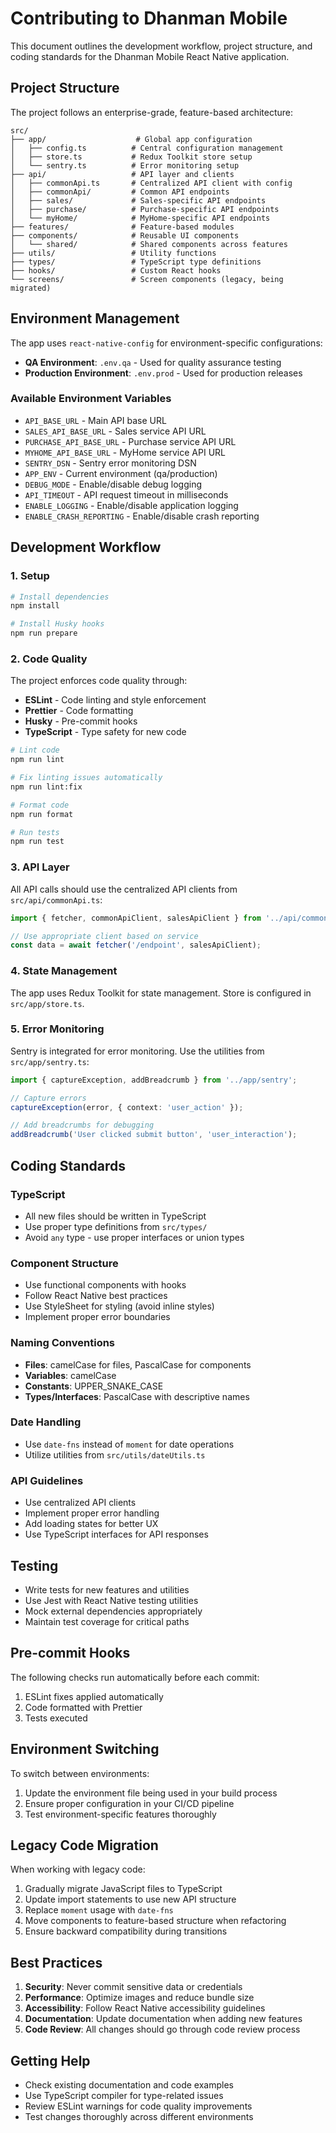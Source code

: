 # Contributing to Dhanman Mobile

This document outlines the development workflow, project structure, and coding standards for the Dhanman Mobile React Native application.

## Project Structure

The project follows an enterprise-grade, feature-based architecture:

```
src/
├── app/                    # Global app configuration
│   ├── config.ts          # Central configuration management
│   ├── store.ts           # Redux Toolkit store setup
│   └── sentry.ts          # Error monitoring setup
├── api/                   # API layer and clients
│   ├── commonApi.ts       # Centralized API client with config
│   ├── commonApi/         # Common API endpoints
│   ├── sales/             # Sales-specific API endpoints
│   ├── purchase/          # Purchase-specific API endpoints
│   └── myHome/            # MyHome-specific API endpoints
├── features/              # Feature-based modules
├── components/            # Reusable UI components
│   └── shared/            # Shared components across features
├── utils/                 # Utility functions
├── types/                 # TypeScript type definitions
├── hooks/                 # Custom React hooks
└── screens/               # Screen components (legacy, being migrated)
```

## Environment Management

The app uses `react-native-config` for environment-specific configurations:

- **QA Environment**: `.env.qa` - Used for quality assurance testing
- **Production Environment**: `.env.prod` - Used for production releases

### Available Environment Variables

- `API_BASE_URL` - Main API base URL
- `SALES_API_BASE_URL` - Sales service API URL
- `PURCHASE_API_BASE_URL` - Purchase service API URL
- `MYHOME_API_BASE_URL` - MyHome service API URL
- `SENTRY_DSN` - Sentry error monitoring DSN
- `APP_ENV` - Current environment (qa/production)
- `DEBUG_MODE` - Enable/disable debug logging
- `API_TIMEOUT` - API request timeout in milliseconds
- `ENABLE_LOGGING` - Enable/disable application logging
- `ENABLE_CRASH_REPORTING` - Enable/disable crash reporting

## Development Workflow

### 1. Setup

```bash
# Install dependencies
npm install

# Install Husky hooks
npm run prepare
```

### 2. Code Quality

The project enforces code quality through:

- **ESLint** - Code linting and style enforcement
- **Prettier** - Code formatting
- **Husky** - Pre-commit hooks
- **TypeScript** - Type safety for new code

```bash
# Lint code
npm run lint

# Fix linting issues automatically
npm run lint:fix

# Format code
npm run format

# Run tests
npm run test
```

### 3. API Layer

All API calls should use the centralized API clients from `src/api/commonApi.ts`:

```typescript
import { fetcher, commonApiClient, salesApiClient } from '../api/commonApi';

// Use appropriate client based on service
const data = await fetcher('/endpoint', salesApiClient);
```

### 4. State Management

The app uses Redux Toolkit for state management. Store is configured in `src/app/store.ts`.

### 5. Error Monitoring

Sentry is integrated for error monitoring. Use the utilities from `src/app/sentry.ts`:

```typescript
import { captureException, addBreadcrumb } from '../app/sentry';

// Capture errors
captureException(error, { context: 'user_action' });

// Add breadcrumbs for debugging
addBreadcrumb('User clicked submit button', 'user_interaction');
```

## Coding Standards

### TypeScript

- All new files should be written in TypeScript
- Use proper type definitions from `src/types/`
- Avoid `any` type - use proper interfaces or union types

### Component Structure

- Use functional components with hooks
- Follow React Native best practices
- Use StyleSheet for styling (avoid inline styles)
- Implement proper error boundaries

### Naming Conventions

- **Files**: camelCase for files, PascalCase for components
- **Variables**: camelCase
- **Constants**: UPPER_SNAKE_CASE
- **Types/Interfaces**: PascalCase with descriptive names

### Date Handling

- Use `date-fns` instead of `moment` for date operations
- Utilize utilities from `src/utils/dateUtils.ts`

### API Guidelines

- Use centralized API clients
- Implement proper error handling
- Add loading states for better UX
- Use TypeScript interfaces for API responses

## Testing

- Write tests for new features and utilities
- Use Jest with React Native testing utilities
- Mock external dependencies appropriately
- Maintain test coverage for critical paths

## Pre-commit Hooks

The following checks run automatically before each commit:

1. ESLint fixes applied automatically
2. Code formatted with Prettier
3. Tests executed

## Environment Switching

To switch between environments:

1. Update the environment file being used in your build process
2. Ensure proper configuration in your CI/CD pipeline
3. Test environment-specific features thoroughly

## Legacy Code Migration

When working with legacy code:

1. Gradually migrate JavaScript files to TypeScript
2. Update import statements to use new API structure
3. Replace `moment` usage with `date-fns`
4. Move components to feature-based structure when refactoring
5. Ensure backward compatibility during transitions

## Best Practices

1. **Security**: Never commit sensitive data or credentials
2. **Performance**: Optimize images and reduce bundle size
3. **Accessibility**: Follow React Native accessibility guidelines
4. **Documentation**: Update documentation when adding new features
5. **Code Review**: All changes should go through code review process

## Getting Help

- Check existing documentation and code examples
- Use TypeScript compiler for type-related issues
- Review ESLint warnings for code quality improvements
- Test changes thoroughly across different environments
